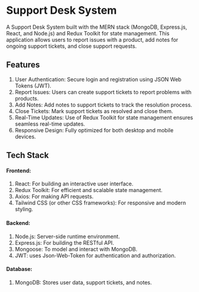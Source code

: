 # Support Desk System

A Support Desk System built with the MERN stack (MongoDB, Express.js, React, and Node.js) and Redux Toolkit for state management. This application allows users to report issues with a product, add notes for ongoing support tickets, and close support requests.

## Features
1. User Authentication: Secure login and registration using JSON Web Tokens (JWT).
2. Report Issues: Users can create support tickets to report problems with products.
3. Add Notes: Add notes to support tickets to track the resolution process.
4. Close Tickets: Mark support tickets as resolved and close them.
5. Real-Time Updates: Use of Redux Toolkit for state management ensures seamless real-time updates.
6. Responsive Design: Fully optimized for both desktop and mobile devices.

## Tech Stack
#### Frontend:
1. React: For building an interactive user interface.
2. Redux Toolkit: For efficient and scalable state management.
3. Axios: For making API requests.
4. Tailwind CSS (or other CSS frameworks): For responsive and modern styling.

#### Backend:
1. Node.js: Server-side runtime environment.
2. Express.js: For building the RESTful API.
3. Mongoose: To model and interact with MongoDB.
4. JWT: uses Json-Web-Token for authentication and authorization.

#### Database:
1. MongoDB: Stores user data, support tickets, and notes.
